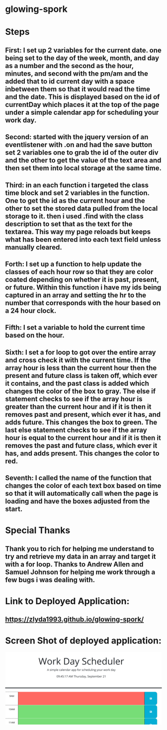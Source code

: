 # glowing-spork

# Steps

## First: I set up 2 variables for the current date. one being set to the day of the week, month, and day as a number and the second as the hour, minutes, and second with the pm/am and the added that to id current day with a space inbetween them so that it would read the time and the date. This is displayed based on the id of currentDay which places it at the top of the page under a simple calendar app for scheduling your work day.

## Second: started with the jquery version of an eventlistener with .on and had the save button set 2 variables one to grab the id of the outer div and the other to get the value of the text area and then set them into local storage at the same time.

## Third: in an each function i targeted the class time block and set 2 variables in the function. One to get the id as the current hour and the other to set the stored data pulled from the local storage to it. then i used .find with the class description to set that as the text for the textarea. This way my page reloads but keeps what has been entered into each text field unless manually cleared.

## Forth: I set up a function to help update the classes of each hour row so that they are color coated depending on whether it is past, present, or future. Within this function i have my ids being captured in an array and setting the hr to the number that corresponds with the hour based on a 24 hour clock.

## Fifth: I set a variable to hold the current time based on the hour.

## Sixth: I set a for loop to got over the entire array and cross check it with the current time. If the array hour is less than the current hour then the present and future class is taken off, which ever it contains, and the past class is added which changes the color of the box to gray. The else if statement checks to see if the array hour is greater than the current hour and if it is then it removes past and present, which ever it has, and adds future. This changes the box to green. The last else statement checks to see if the array hour is equal to the current hour and if it is then it removes the past and future class, which ever it has, and adds present. This changes the color to red.

## Seventh: I called the name of the function that changes the color of each text box based on time so that it will automatically call when the page is loading and have the boxes adjusted from the start.

# Special Thanks

## Thank you to rich for helping me understand to try and retrieve my data in an array and target it with a for loop. Thanks to Andrew Allen and Samuel Johnson for helping me work through a few bugs i was dealing with.

# Link to Deployed Application:

##  https://zlyda1993.github.io/glowing-spork/

# Screen Shot of deployed application:

 ![Screenshot of deployed image](./Deployed_Application.png)